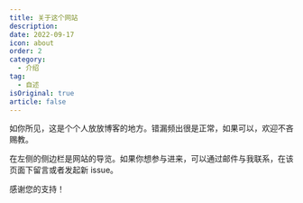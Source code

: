 ```yaml
---
title: 关于这个网站
description:  
date: 2022-09-17
icon: about
order: 2
category:
  - 介绍
tag:
  - 自述	
isOriginal: true
article: false
---
```

如你所见，这是个个人放放博客的地方。错漏频出很是正常，如果可以，欢迎不吝赐教。
<!--more-->
在左侧的侧边栏是网站的导览。如果你想参与进来，可以通过邮件与我联系，在该页面下留言或者发起新 issue。

感谢您的支持！
